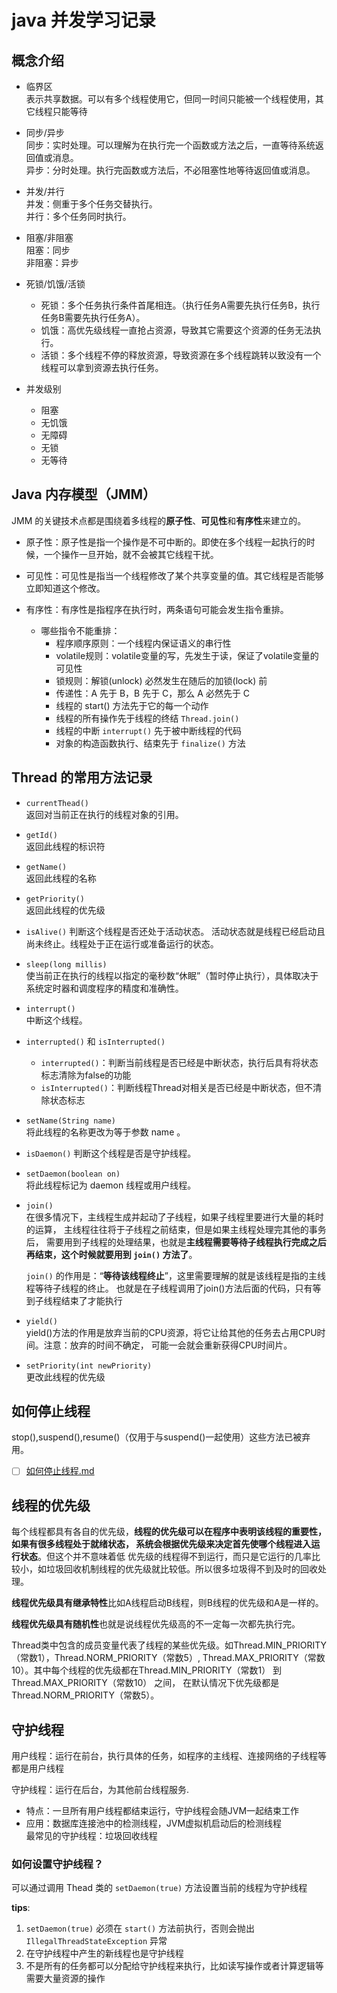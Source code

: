 # java 并发学习记录

## 概念介绍

- 临界区  
表示共享数据。可以有多个线程使用它，但同一时间只能被一个线程使用，其它线程只能等待

- 同步/异步  
同步：实时处理。可以理解为在执行完一个函数或方法之后，一直等待系统返回值或消息。  
异步：分时处理。执行完函数或方法后，不必阻塞性地等待返回值或消息。

- 并发/并行  
并发：侧重于多个任务交替执行。  
并行：多个任务同时执行。

- 阻塞/非阻塞  
阻塞：同步  
非阻塞：异步

- 死锁/饥饿/活锁
  - 死锁：多个任务执行条件首尾相连。（执行任务A需要先执行任务B，执行任务B需要先执行任务A）。
  - 饥饿：高优先级线程一直抢占资源，导致其它需要这个资源的任务无法执行。
  - 活锁：多个线程不停的释放资源，导致资源在多个线程跳转以致没有一个线程可以拿到资源去执行任务。

- 并发级别  
  - 阻塞
  - 无饥饿
  - 无障碍
  - 无锁
  - 无等待

## Java 内存模型（JMM）

JMM 的关键技术点都是围绕着多线程的**原子性**、**可见性**和**有序性**来建立的。

- 原子性：原子性是指一个操作是不可中断的。即使在多个线程一起执行的时候，一个操作一旦开始，就不会被其它线程干扰。

- 可见性：可见性是指当一个线程修改了某个共享变量的值。其它线程是否能够立即知道这个修改。

- 有序性：有序性是指程序在执行时，两条语句可能会发生指令重排。
  - 哪些指令不能重排：
    - 程序顺序原则：一个线程内保证语义的串行性
    - volatile规则：volatile变量的写，先发生于读，保证了volatile变量的可见性
    - 锁规则：解锁(unlock) 必然发生在随后的加锁(lock) 前
    - 传递性：A 先于 B，B 先于 C，那么 A 必然先于 C
    - 线程的 start() 方法先于它的每一个动作
    - 线程的所有操作先于线程的终结 `Thread.join()`
    - 线程的中断 `interrupt()` 先于被中断线程的代码
    - 对象的构造函数执行、结束先于 `finalize()` 方法

## Thread 的常用方法记录

- `currentThead()`  
  返回对当前正在执行的线程对象的引用。

- `getId()`  
  返回此线程的标识符

- `getName()`  
  返回此线程的名称

- `getPriority()`  
  返回此线程的优先级

- `isAlive()` 
  判断这个线程是否还处于活动状态。
  活动状态就是线程已经启动且尚未终止。线程处于正在运行或准备运行的状态。

- `sleep(long millis)`  
  使当前正在执行的线程以指定的毫秒数“休眠”（暂时停止执行），具体取决于系统定时器和调度程序的精度和准确性。

- `interrupt()`  
  中断这个线程。

- `interrupted()` 和 `isInterrupted()`
  - `interrupted()`：判断当前线程是否已经是中断状态，执行后具有将状态标志清除为false的功能
  - `isInterrupted()`：判断线程Thread对相关是否已经是中断状态，但不清除状态标志

- `setName(String name)`  
  将此线程的名称更改为等于参数 name 。

- `isDaemon()`
  判断这个线程是否是守护线程。

- `setDaemon(boolean on)`  
  将此线程标记为 daemon 线程或用户线程。

- `join()`  
  在很多情况下，主线程生成并起动了子线程，如果子线程里要进行大量的耗时的运算，
  主线程往往将于子线程之前结束，但是如果主线程处理完其他的事务后，
  需要用到子线程的处理结果，也就是**主线程需要等待子线程执行完成之后再结束，这个时候就要用到 `join()` 方法了**。

  `join()` 的作用是：“**等待该线程终止**”，这里需要理解的就是该线程是指的主线程等待子线程的终止。
  也就是在子线程调用了join()方法后面的代码，只有等到子线程结束了才能执行

- `yield()`  
  yield()方法的作用是放弃当前的CPU资源，将它让给其他的任务去占用CPU时间。注意：放弃的时间不确定，
  可能一会就会重新获得CPU时间片。

- `setPriority(int newPriority)`  
  更改此线程的优先级

## 如何停止线程

stop(),suspend(),resume()（仅用于与suspend()一起使用）这些方法已被弃用。

- [ ] [如何停止线程.md](如何停止线程.md)

## 线程的优先级

每个线程都具有各自的优先级，**线程的优先级可以在程序中表明该线程的重要性，如果有很多线程处于就绪状态，
系统会根据优先级来决定首先使哪个线程进入运行状态**。但这个并不意味着低
优先级的线程得不到运行，而只是它运行的几率比较小，如垃圾回收机制线程的优先级就比较低。所以很多垃圾得不到及时的回收处理。

**线程优先级具有继承特性**比如A线程启动B线程，则B线程的优先级和A是一样的。

**线程优先级具有随机性**也就是说线程优先级高的不一定每一次都先执行完。

Thread类中包含的成员变量代表了线程的某些优先级。如Thread.MIN_PRIORITY（常数1），Thread.NORM_PRIORITY（常数5）,
Thread.MAX_PRIORITY（常数10）。其中每个线程的优先级都在Thread.MIN_PRIORITY（常数1） 到Thread.MAX_PRIORITY（常数10） 之间，
在默认情况下优先级都是Thread.NORM_PRIORITY（常数5）。

## 守护线程

用户线程：运行在前台，执行具体的任务，如程序的主线程、连接网络的子线程等都是用户线程

守护线程：运行在后台，为其他前台线程服务.
  - 特点：一旦所有用户线程都结束运行，守护线程会随JVM一起结束工作
  - 应用：数据库连接池中的检测线程，JVM虚拟机启动后的检测线程  
  最常见的守护线程：垃圾回收线程
  
### 如何设置守护线程？

可以通过调用 Thead 类的 `setDaemon(true)` 方法设置当前的线程为守护线程

**tips**:

  1. `setDaemon(true)` 必须在 `start()` 方法前执行，否则会抛出 `IllegalThreadStateException` 异常
  2. 在守护线程中产生的新线程也是守护线程
  3. 不是所有的任务都可以分配给守护线程来执行，比如读写操作或者计算逻辑等需要大量资源的操作
